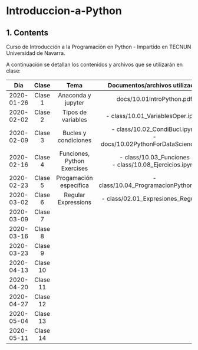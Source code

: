 # Introduccion-a-Python

## 1. Contents

Curso de Introducción a la Programación en Python - Impartido en TECNUN Universidad de Navarra.

A continuación se detallan los contenidos y archivos que se utilizarán en clase:

|    Día     |  Clase   |            Tema             |                    Documentos/archivos utilizados                     | Práctica |
| :--------: | :------: | :-------------------------: | :-------------------------------------------------------------------: | :------: |
| 2020-01-26 | Clase 1  |     Anaconda y jupyter      |                       docs/10.01IntroPython.pdf                       |          |
| 2020-02-02 | Clase 2  |     Tipos de variables      |                   - class/10.01_VariablesOper.ipynb                   |          |
| 2020-02-09 | Clase 3  |    Bucles y condiciones     | - class/10.02_CondiBucl.ipynb<br>- docs/10.02PythonForDataScience.pdf |          |
| 2020-02-16 | Clase 4  | Funciones, Python Exercises |       - class/10.03_Funciones<br>- class/10.08_Ejercicios.ipynb       |  10.08   |
| 2020-02-23 | Clase 5  |   Progamación específica    |                - class/10.04_ProgramacionPython.ipynb                 |  10.05   |
| 2020-03-02 | Clase 6  |     Regular Expressions     |       - class/02.01_Expresiones_Regulares         |          |
| 2020-03-09 | Clase 7  |                             |                                                                       |          |
| 2020-03-16 | Clase 8  |                             |                                                                       |          |
| 2020-03-23 | Clase 9  |                             |                                                                       |          |
| 2020-04-13 | Clase 10 |                             |                                                                       |          |
| 2020-04-20 | Clase 11 |                             |                                                                       |          |
| 2020-04-27 | Clase 12 |                             |                                                                       |          |
| 2020-05-04 | Clase 13 |                             |                                                                       |          |
| 2020-05-11 | Clase 14 |                             |                                                                       |          |

